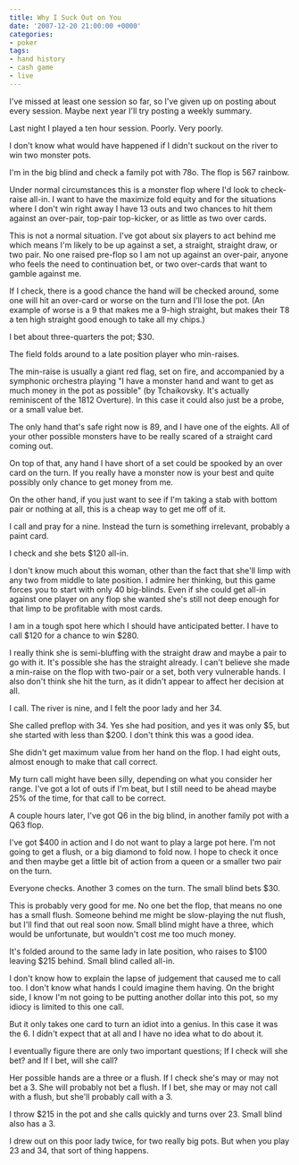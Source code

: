 ```yaml
---
title: Why I Suck Out on You
date: '2007-12-20 21:00:00 +0000'
categories:
- poker
tags:
- hand history
- cash game
- live
---
```

I've missed at least one session so far, so I've given up on posting about every
session. Maybe next year I'll try posting a weekly summary.

Last night I played a ten hour session. Poorly. Very poorly.

I don't know what would have happened if I didn't suckout on the river to win
two monster pots.

I'm in the big blind and check a family pot with 78o. The flop is 567 rainbow.

Under normal circumstances this is a monster flop where I'd look to check-raise
all-in. I want to have the maximize fold equity and for the situations where I
don't win right away I have 13 outs and two chances to hit them against an
over-pair, top-pair top-kicker, or as little as two over cards.

This is not a normal situation. I've got about six players to act behind me
which means I'm likely to be up against a set, a straight, straight draw, or two
pair. No one raised pre-flop so I am not up against an over-pair, anyone who
feels the need to continuation bet, or two over-cards that want to gamble
against me.

If I check, there is a good chance the hand will be checked around, some one
will hit an over-card or worse on the turn and I'll lose the pot. (An example of
worse is a 9 that makes me a 9-high straight, but makes their T8 a ten high
straight good enough to take all my chips.)

I bet about three-quarters the pot; $30.

The field folds around to a late position player who min-raises.

The min-raise is usually a giant red flag, set on fire, and accompanied by a
symphonic orchestra playing "I have a monster hand and want to get as much money
in the pot as possible" (by Tchaikovsky.  It's actually reminiscent of the 1812
Overture).  In this case it could also just be a probe, or a small value bet.

The only hand that's safe right now is 89, and I have one of the eights. All of
your other possible monsters have to be really scared of a straight card coming
out.

On top of that, any hand I have short of a set could be spooked by an over card
on the turn. If you really have a monster now is your best and quite possibly
only chance to get money from me.

On the other hand, if you just want to see if I'm taking a stab with bottom pair
or nothing at all, this is a cheap way to get me off of it.

I call and pray for a nine. Instead the turn is something irrelevant, probably a
paint card.

I check and she bets $120 all-in.

I don't know much about this woman, other than the fact that she'll limp with
any two from middle to late position. I admire her thinking, but this game
forces you to start with only 40 big-blinds. Even if she could get all-in
against one player on any flop she wanted she's still not deep enough for that
limp to be profitable with most cards.

I am in a tough spot here which I should have anticipated better. I have to call
$120 for a chance to win $280.

I really think she is semi-bluffing with the straight draw and maybe a pair to
go with it. It's possible she has the straight already. I can't believe she made
a min-raise on the flop with two-pair or a set, both very vulnerable hands. I
also don't think she hit the turn, as it didn't appear to affect her decision at
all.

I call. The river is  nine, and I felt the poor lady and her 34.

She called preflop with 34. Yes she had position, and yes it was only $5, but
she started with less than $200. I don't think this was a good idea.

She didn't get maximum value from her hand on the flop. I had eight outs, almost
enough to make that call correct.

My turn call might have been silly, depending on what you consider her range.
I've got a lot of outs if I'm beat, but I still need to be ahead maybe 25% of
the time, for that call to be correct.

A couple hours later, I've got Q6 in the big blind, in another family pot with a
Q63 flop.

I've got $400 in action and I do not want to play a large pot here. I'm not
going to get a flush, or a big diamond to fold now. I hope to check it once and
then maybe get a little bit of action from a queen or a smaller two pair on the
turn.

Everyone checks. Another 3 comes on the turn. The small blind bets $30.

This is probably very good for me. No one bet the flop, that means no one has a
small flush. Someone behind me might be slow-playing the nut flush, but I'll
find that out real soon now. Small blind might have a three, which would be
unfortunate, but wouldn't cost me too much money.

It's folded around to the same lady in late position, who raises to $100 leaving
$215 behind. Small blind called all-in.

I don't know how to explain the lapse of judgement that caused me to call too. I
don't know what hands I could imagine them having. On the bright side, I know
I'm not going to be putting another dollar into this pot, so my idiocy is
limited to this one call.

But it only takes one card to turn an idiot into a genius. In this case it was
the 6. I didn't expect that at all and I have no idea what to do about it.

I eventually figure there are only two important questions; If I check will she
bet? and If I bet, will she call?

Her possible hands are a three or a flush. If I check she's may or may not bet a
3. She will probably not bet a flush. If I bet, she may or may not call with a
flush, but she'll probably call with a 3.

I throw $215 in the pot and she calls quickly and turns over 23. Small blind
also has a 3.

I drew out on this poor lady twice, for two really big pots. But when you play
23 and 34, that sort of thing happens.
